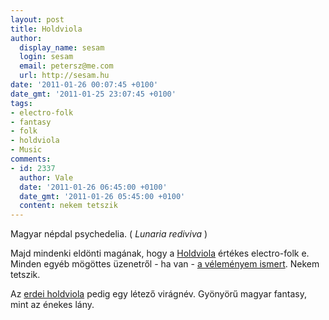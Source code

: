 ```yaml
---
layout: post
title: Holdviola
author:
  display_name: sesam
  login: sesam
  email: petersz@me.com
  url: http://sesam.hu
date: '2011-01-26 00:07:45 +0100'
date_gmt: '2011-01-25 23:07:45 +0100'
tags:
- electro-folk
- fantasy
- folk
- holdviola
- Music
comments:
- id: 2337
  author: Vale
  date: '2011-01-26 06:45:00 +0100'
  date_gmt: '2011-01-26 05:45:00 +0100'
  content: nekem tetszik
---
```


Magyar népdal psychedelia. ( _Lunaria rediviva_ )

Majd mindenki eldönti magának, hogy a [Holdviola](http://www.holdviola.hu) értékes electro-folk e. Minden egyéb mögöttes üzenetről - ha van - [a véleményem ismert](http://mek.niif.hu/00500/00581/00581.htm#szabo6). Nekem tetszik.

Az [erdei holdviola](http://hu.wikipedia.org/wiki/Erdei_holdviola) pedig egy létező virágnév. Gyönyörű magyar fantasy, mint az énekes lány.
